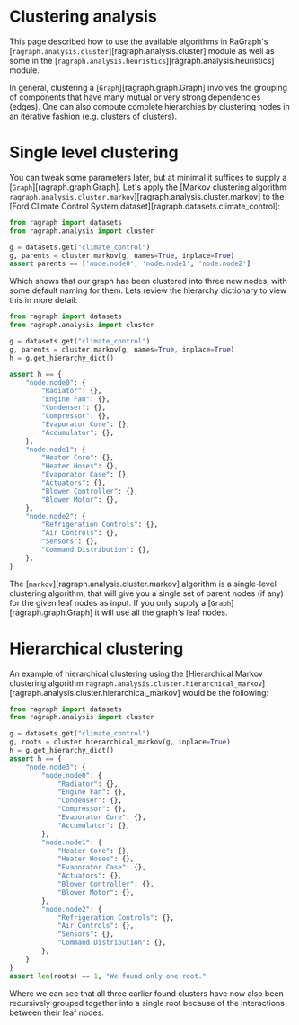 # Clustering analysis

This page described how to use the available algorithms in RaGraph's
[`ragraph.analysis.cluster`][ragraph.analysis.cluster] module as well as some in the
[`ragraph.analysis.heuristics`][ragraph.analysis.heuristics] module.

In general, clustering a [`Graph`][ragraph.graph.Graph] involves the grouping of components that
have many mutual or very strong dependencies (edges). One can also compute complete hierarchies by
clustering nodes in an iterative fashion (e.g. clusters of clusters).

# Single level clustering

You can tweak some parameters later, but at minimal it suffices to supply a
[`Graph`][ragraph.graph.Graph]. Let's apply the [Markov clustering algorithm
`ragraph.analysis.cluster.markov`][ragraph.analysis.cluster.markov] to the [Ford Climate Control
System dataset][ragraph.datasets.climate_control]:

```python
from ragraph import datasets
from ragraph.analysis import cluster

g = datasets.get("climate_control")
g, parents = cluster.markov(g, names=True, inplace=True)
assert parents == ['node.node0', 'node.node1', 'node.node2']
```

Which shows that our graph has been clustered into three new nodes, with some default naming for
them. Lets review the hierarchy dictionary to view this in more detail:

```python
from ragraph import datasets
from ragraph.analysis import cluster

g = datasets.get("climate_control")
g, parents = cluster.markov(g, names=True, inplace=True)
h = g.get_hierarchy_dict()

assert h == {
    "node.node0": {
        "Radiator": {},
        "Engine Fan": {},
        "Condenser": {},
        "Compressor": {},
        "Evaporator Core": {},
        "Accumulator": {},
    },
    "node.node1": {
        "Heater Core": {},
        "Heater Hoses": {},
        "Evaporator Case": {},
        "Actuators": {},
        "Blower Controller": {},
        "Blower Motor": {},
    },
    "node.node2": {
        "Refrigeration Controls": {},
        "Air Controls": {},
        "Sensors": {},
        "Command Distribution": {},
    },
}
```

The [`markov`][ragraph.analysis.cluster.markov] algorithm is a single-level clustering algorithm,
that will give you a single set of parent nodes (if any) for the given leaf nodes as input. If you
only supply a [`Graph`][ragraph.graph.Graph] it will use all the graph's leaf nodes.

# Hierarchical clustering

An example of hierarchical clustering using the [Hierarchical Markov clustering algorithm
`ragraph.analysis.cluster.hierarchical_markov`][ragraph.analysis.cluster.hierarchical_markov] would be the
following:

```python
from ragraph import datasets
from ragraph.analysis import cluster

g = datasets.get("climate_control")
g, roots = cluster.hierarchical_markov(g, inplace=True)
h = g.get_hierarchy_dict()
assert h == {
    "node.node3": {
        "node.node0": {
            "Radiator": {},
            "Engine Fan": {},
            "Condenser": {},
            "Compressor": {},
            "Evaporator Core": {},
            "Accumulator": {},
        },
        "node.node1": {
            "Heater Core": {},
            "Heater Hoses": {},
            "Evaporator Case": {},
            "Actuators": {},
            "Blower Controller": {},
            "Blower Motor": {},
        },
        "node.node2": {
            "Refrigeration Controls": {},
            "Air Controls": {},
            "Sensors": {},
            "Command Distribution": {},
        },
    }
}
assert len(roots) == 1, "We found only one root."
```

Where we can see that all three earlier found clusters have now also been recursively grouped
together into a single root because of the interactions between their leaf nodes.
